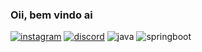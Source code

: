 ### Oii, bem vindo ai

[![instagram](https://img.shields.io/badge/Instagram-E4405F?style=for-the-badge&logo=instagram&logoColor=white)](https://www.instagram.com/gioanninha)
[![discord](https://img.shields.io/badge/Discord-7289DA?style=for-the-badge&logo=discord&logoColor=white)](https://discord.com/channels/gioanninha)
![java](https://img.shields.io/badge/Java-ED8B00?style=for-the-badge&logo=openjdk&logoColor=white)
![springboot](https://img.shields.io/badge/Spring-6DB33F?style=for-the-badge&logo=spring&logoColor=white)
